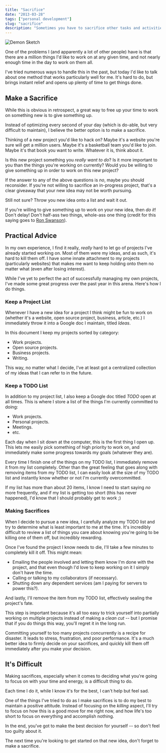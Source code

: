 ```yaml
---
title: "Sacrifice"
date: "2013-03-28"
tags: ["personal development"]
slug: "sacrifice"
description: "Sometimes you have to sacrifice other tasks and activities to make room for new ones."
---
```



![Demon Sketch][]


One of the problems I (and apparently a lot of other people) have is that there
are a million things I'd like to work on at any given time, and not nearly
enough time in the day to work on them all.

I've tried numerous ways to handle this in the past, but today I'd like to talk
about one method that works particularly well for me.  It's hard to do, but
brings instant relief and opens up plenty of time to get things done.


## Make a Sacrifice

While this is obvious in retrospect, a great way to free up your time to work
on something new is to give something up.

Instead of optimizing every second of your day (which is do-able, but very
difficult to maintain), I believe the better option is to make a sacrifice.

Thinking of a new project you'd like to hack on?  Maybe it's a website you're
sure will get a million users.  Maybe it's a basketball team you'd like to
join.  Maybe it's that book you want to write.  Whatever it is, think about it.

Is this new project something you *really want to do*?  Is it more important to
you than the things you're working on currently?  Would you be willing to give
something up in order to work on this new project?

If the answer to any of the above questions is *no*, maybe you should
reconsider.  If you're not willing to sacrifice an in-progress project, that's
a clear giveaway that your new idea may not be worth pursuing.

Still not sure?  Throw you new idea onto a list and wait it out.

If you're willing to give something up to work on your new idea, then *do it*!
Don't delay!  Don't half-ass two things, whole-ass one thing (credit for this
saying goes to [Ron Swanson][]).


## Practical Advice

In my own experience, I find it really, *really* hard to let go of projects
I've already started working on.  Most of them were my ideas, and as such, it's
hard to kill them off.  I have some innate attachment to my projects
(particularly websites) that makes me want to keep holding onto them no matter
what (even after losing interest).

While I've yet to perfect the act of successfully managing my own projects,
I've made some great progress over the past year in this arena.  Here's how I
do things.


### Keep a Project List

Whenever I have a new idea for a project I think might be fun to work on
(whether it's a website, open source project, business, article, etc.) I
immediately throw it into a Google doc I maintain, titled *Ideas*.

In this document I keep my projects sorted by category:

-   Work projects.
-   Open source projects.
-   Business projects.
-   Writing.

This way, no matter what I decide, I've at least got a centralized collection
of my ideas that I can refer to in the future.


### Keep a TODO List

In addition to my project list, I also keep a Google doc titled *TODO* open at
all times.  This is where I store a list of the things I'm currently committed
to doing:

-   Work projects.
-   Personal projects.
-   Meetings.
-   etc.

Each day when I sit down at the computer, this is the first thing I open up.
This lets me easily pick something of high priority to work on, and immediately
make some progress towards my goals (whatever they are).

Every time I finish one of the things on my TODO list, I immediately remove it
from my list completely.  Other than the great feeling that goes along with
removing items from my TODO list, I can easily look at the size of my TODO list
and instantly know whether or not I'm currently overcommitted.

If my list has more than about 20 items, I know I need to start saying *no*
more frequently, and if my list is getting too short (this has never happened),
I'd know that I should probably get to work ;)


### Making Sacrifices

When I decide to pursue a new idea, I carefully analyze my TODO list and try to
determine what is least important to me at the time.  It's incredibly difficult
to review a list of things you care about knowing you're going to be killing
one of them off, but incredibly rewarding.

Once I've found the project I know needs to die, I'll take a few minutes to
completely kill it off.  This might mean:

-   Emailing the people involved and letting them know I'm done with the
    project, and that even though I'd love to keep working on it I simply don't
    have the time.
-   Calling or talking to my collaborators (if necessary).
-   Shutting down any dependent services (am I paying for servers to power
    this?).

And lastly, I'll remove the item from my TODO list, effectively sealing the
project's fate.

This step is important because it's all too easy to trick yourself into
partially working on multiple projects instead of making a *clean cut* -- but I
promise that if you do things this way, you'll regret it in the long run.

Committing yourself to too many projects concurrently is a recipe for disaster.
It leads to stress, frustration, and poor performance.  It's a much better idea
to firmly decide on your sacrifices, and quickly kill them off immediately
after you make your decision.


## It's Difficult

Making sacrifices, especially when it comes to deciding what you're going to
focus on with your time and energy, is a difficult thing to do.

Each time I do it, while I know it's for the best, I can't help but feel sad.

One of the things I've tried to do as I make sacrifices is to do my best to
maintain a positive attitude.  Instead of focusing on the *killing* aspect,
I'll try to focus on how this is a good move for me right now, and how life's
too short to focus on everything and accomplish nothing.

In the end, you've got to make the best decision for yourself -- so don't feel
too guilty about it.

The next time you're looking to get started on that new idea, don't forget to
make a sacrifice.


  [Demon Sketch]: /static/blog/images/2013/demon-sketch.png "Demon Sketch"
  [Ron Swanson]: http://en.wikipedia.org/wiki/Ron_Swanson "Ron Swanson on Wikipedia"
